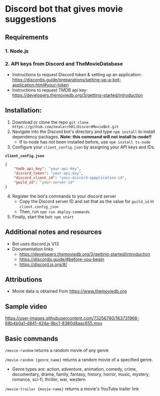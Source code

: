 # Discord bot that gives movie suggestions

## Requirements
### 1. Node.js

### 2. API keys from Discord and TheMovieDatabase
- Instructions to request Discord token & setting up an application: https://discordjs.guide/preparations/setting-up-a-bot-application.html#your-token
- Instructions to request TMDB api key: https://developers.themoviedb.org/3/getting-started/introduction

## Installation:
1. Download or clone the repo ```git clone https://github.com/nealarch01/DiscordMovieBot.git ```
2. Navigate into the Discord bot's directory and type ```npm install``` to install dependency packages.
<b>Note: this command will not install ts-node!!</b>
    - If ts-node has not been installed before, use ```npm install ts-node```
3. Configure your ```client_config.json``` by assigning your API keys and IDs. 

<b>```client_config.json```</b>
```json
{
    "tmdb_api_key": "your-api-key",
    "discord_token": "your-api-key",
    "discord_client_id": "your-discord-appplication-id",
    "guild_id": "your-server-id"
}
```
4. Register the bot's commands to your discord server
    - Copy the Discord server ID and set that as the value for ```guild_id``` in ```client.config_json```
    - Then, run ```npm run deploy-commands```
5. Finally, start the bot: ```npm start ```

## Additional notes and resources

- Bot uses discord.js V13
- Documentation links
    - https://developers.themoviedb.org/3/getting-started/introduction
    - https://discordjs.guide/#before-you-begin
    - https://discord.js.org/#/

## Attributions
- Movie data is obtained from https://www.themoviedb.org

## Sample video
https://user-images.githubusercontent.com/73256760/163731966-68b4b0a1-d841-424a-9bc1-8380d8aac655.mov




## Basic commands
```/movie-random``` returns a random movie of any genre

```/movie-random {genre_name}``` returns a random movie of a specified genre.
- Genre types are: action, adventure, animation, comedy, crime, documentary, drama, family, fantasy, history, horror, music, mystery, romance, sci-fi, thriller, war, western


```/movie-trailer {movie-name}``` returns a movie's YouTube trailer link

